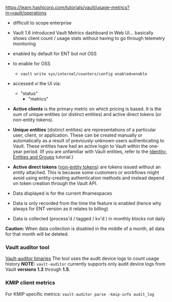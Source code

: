 https://learn.hashicorp.com/tutorials/vault/usage-metrics?in=vault/operations

- difficult to scope enterprise
-  Vault 1.6 introduced Vault Metrics dashboard in Web UI... basically shows client count / usage stats without having to go through telemetry monitoring
-  enabled by default for ENT but not OSS
-  to enable for OSS
	-  `vault write sys/internal/counters/config enabled=enable`


- accessed vi the UI via:
	- "status"
		- "metrics"

-   **Active clients** is the primary metric on which pricing is based. It is the sum of unique entities (or distinct entities) and active direct tokens (or non-entity tokens).
    
-   **Unique entities** (distinct entities) are representations of a particular user, client, or application. These can be created manually or automatically as a result of previously-unknown users authenticating to Vault. These entities have had an active login to Vault within the one-year period. (If you are unfamiliar with Vault entities, refer to the [Identity: Entities and Groups](https://learn.hashicorp.com/tutorials/vault/identity) tutorial.)
    
-   **Active direct tokens** ([non-entity tokens](https://www.vaultproject.io/docs/concepts/client-count#understanding-non-entity-tokens)) are tokens issued without an entity attached. This is because some customers or workflows might avoid using entity-creating authentication methods and instead depend on token creation through the Vault API.


- Data displayed is for the current #namespaces 
- Data is only recorded from the time the feature is enabled (hence why always for ENT version as it relates to billing)
- Data is collected (process'd / tagged / kv'd ) in monthly blocks not daily

**Caution:** When data collection is disabled in the middle of a month, all data for that month will be deleted.

### Vault auditor tool
[Vault-auditor binaries](https://releases.hashicorp.com/vault-auditor/)
The tool uses the audit device logs to count usage history
**NOTE:** `vault-auditor` currently supports only audit device logs from Vault **versions 1.3** through **1.5**.

### KMIP client metrics
For KMIP specific metrics:
`vault-auditor parse -kmip-info audit_log`

